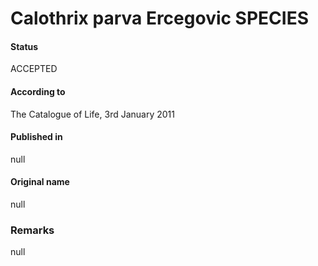 # Calothrix parva Ercegovic SPECIES

#### Status
ACCEPTED

#### According to
The Catalogue of Life, 3rd January 2011

#### Published in
null

#### Original name
null

### Remarks
null